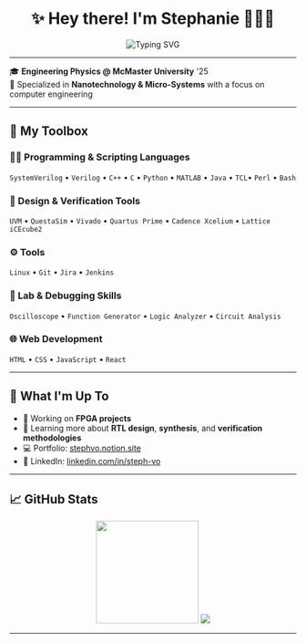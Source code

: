 <h1 align="center">✨ Hey there! I'm Stephanie 👩‍💻💫</h1>

<p align="center">
  <img src="https://readme-typing-svg.herokuapp.com?font=Fira+Code&duration=3000&pause=1000&color=F76A9E&center=true&width=435&lines=Engineering+Physics+Graduate+%F0%9F%92%BB;FPGA+%26+Embedded+Systems+Developer;Physics+Enthusiast!" alt="Typing SVG" />
</p>

---

🎓 **Engineering Physics @ McMaster University** '25 </br>
🔬 Specialized in **Nanotechnology & Micro-Systems** with a focus on computer engineering</br>

---

## 🧰 My Toolbox

### 👩‍💻 Programming & Scripting Languages  
`SystemVerilog` • `Verilog` • `C++` • `C` • `Python` • `MATLAB` • `Java` • `TCL`• `Perl` • `Bash`

### 🔧 Design & Verification Tools
`UVM` • `QuestaSim` • `Vivado` • `Quartus Prime` • `Cadence Xcelium` • `Lattice iCEcube2`

### ⚙️ Tools
`Linux` • `Git` • `Jira` • `Jenkins`

### 🧪 Lab & Debugging Skills
`Oscilloscope` • `Function Generator` • `Logic Analyzer` • `Circuit Analysis`

### 🌐 Web Development
`HTML` • `CSS` • `JavaScript` • `React`

---

## 🌟 What I'm Up To

- 🔭 Working on **FPGA projects**
- 🧪 Learning more about **RTL design**, **synthesis**, and **verification methodologies**
- 💻 Portfolio: [stephvo.notion.site](https://stephvo.notion.site/Hi-I-m-Stephanie-Vo-1e9cfa89fac280079c0fcdd9256ac257)
- 💼 LinkedIn: [linkedin.com/in/steph-vo](https://www.linkedin.com/in/steph-vo)

---

## 📈 GitHub Stats

<div align="center">
  <img src="https://github-readme-stats.vercel.app/api?username=stephanie-vo&show_icons=true&theme=omni&hide_border=true&border_radius=12" height="180px"/>
  <img src="https://github-readme-stats.vercel.app/api/top-langs/?username=stephanie-vo&layout=compact&theme=omni&hide_border=true&border_radius=12"/>
</div>

---
